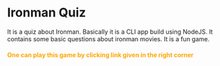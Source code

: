 <h1>Ironman Quiz</h1>
<p>It is a quiz about Ironman. Basically it is a CLI app build using NodeJS. It contains some basic questions about ironman movies.
It is a fun game.
</p>

<h4 style="color:Orange;">One can play this game by clicking link given in the right corner</h4>
